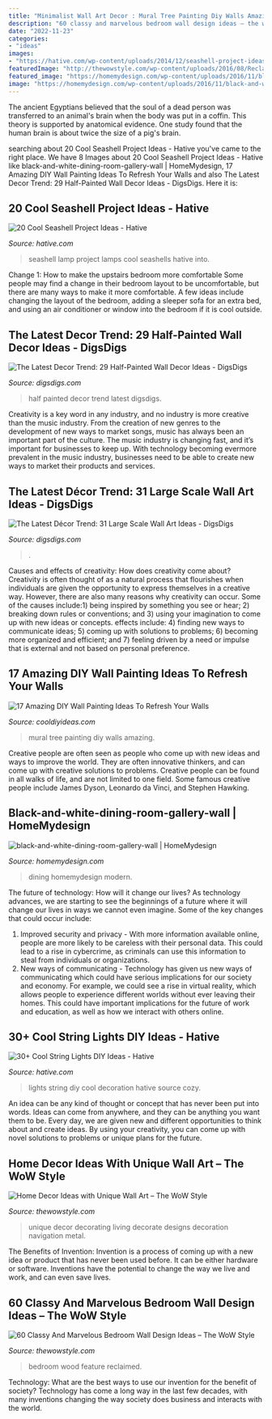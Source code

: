 ```yaml
---
title: "Minimalist Wall Art Decor : Mural Tree Painting Diy Walls Amazing"
description: "60 classy and marvelous bedroom wall design ideas – the wow style"
date: "2022-11-23"
categories:
- "ideas"
images:
- "https://hative.com/wp-content/uploads/2014/12/seashell-project-ideas/13-seashell-lamp.jpg"
featuredImage: "http://thewowstyle.com/wp-content/uploads/2016/08/Reclaimed-Wood-Feature-Wall-Bedroom-1.jpg"
featured_image: "https://homemydesign.com/wp-content/uploads/2016/11/black-and-white-dining-room-gallery-wall.jpg"
image: "https://homemydesign.com/wp-content/uploads/2016/11/black-and-white-dining-room-gallery-wall.jpg"
---
```



The ancient Egyptians believed that the soul of a dead person was transferred to an animal's brain when the body was put in a coffin. This theory is supported by anatomical evidence. One study found that the human brain is about twice the size of a pig's brain.

	

		
searching about 20 Cool Seashell Project Ideas - Hative you've came to the right place. We have 8 Images about 20 Cool Seashell Project Ideas - Hative like black-and-white-dining-room-gallery-wall | HomeMydesign, 17 Amazing DIY Wall Painting Ideas To Refresh Your Walls and also The Latest Decor Trend: 29 Half-Painted Wall Decor Ideas - DigsDigs. Here it is:
		
    
## 20 Cool Seashell Project Ideas - Hative

<img loading=lazy src="https://hative.com/wp-content/uploads/2014/12/seashell-project-ideas/13-seashell-lamp.jpg" onerror="this.onerror=null;this.src='https://tse3.mm.bing.net/th?id=OIP.qCJraIMZYB5f4uhH387v3AHaLd&amp;pid=15.1';" alt="20 Cool Seashell Project Ideas - Hative">

_Source: hative.com_

>seashell lamp project lamps cool seashells hative into. 

	

Change 1: How to make the upstairs bedroom more comfortable
Some people may find a change in their bedroom layout to be uncomfortable, but there are many ways to make it more comfortable. A few ideas include changing the layout of the bedroom, adding a sleeper sofa for an extra bed, and using an air conditioner or window into the bedroom if it is cool outside.

    
## The Latest Decor Trend: 29 Half-Painted Wall Decor Ideas - DigsDigs

<img loading=lazy src="https://www.digsdigs.com/photos/half-painted-wall-decor-ideas-10.jpg" onerror="this.onerror=null;this.src='https://tse4.mm.bing.net/th?id=OIP.mr83MT9RSPbpt79A9Lnl9wHaLH&amp;pid=15.1';" alt="The Latest Decor Trend: 29 Half-Painted Wall Decor Ideas - DigsDigs">

_Source: digsdigs.com_

>half painted decor trend latest digsdigs. 

	

Creativity is a key word in any industry, and no industry is more creative than the music industry. From the creation of new genres to the development of new ways to market songs, music has always been an important part of the culture. The music industry is changing fast, and it’s important for businesses to keep up. With technology becoming evermore prevalent in the music industry, businesses need to be able to create new ways to market their products and services.

    
## The Latest Décor Trend: 31 Large Scale Wall Art Ideas - DigsDigs

<img loading=lazy src="https://www.digsdigs.com/photos/large-scale-wall-art-ideas-16-554x818.jpg" onerror="this.onerror=null;this.src='https://tse1.mm.bing.net/th?id=OIP.FHr8tj0ooCoHhkx-ygmIkwHaK7&amp;pid=15.1';" alt="The Latest Décor Trend: 31 Large Scale Wall Art Ideas - DigsDigs">

_Source: digsdigs.com_

>. 

	

Causes and effects of creativity: How does creativity come about?
Creativity is often thought of as a natural process that flourishes when individuals are given the opportunity to express themselves in a creative way. However, there are also many reasons why creativity can occur. Some of the causes include:1) being inspired by something you see or hear; 2) breaking down rules or conventions; and 3) using your imagination to come up with new ideas or concepts. effects include: 4) finding new ways to communicate ideas; 5) coming up with solutions to problems; 6) becoming more organized and efficient; and 7) feeling driven by a need or impulse that is external and not based on personal preference.

    
## 17 Amazing DIY Wall Painting Ideas To Refresh Your Walls

<img loading=lazy src="http://cooldiyideas.com/wp-content/uploads/2015/07/Tree-Mural.jpg" onerror="this.onerror=null;this.src='https://tse2.mm.bing.net/th?id=OIP.TW7BOu4x3fj9FSCJ7lLnAgHaJ4&amp;pid=15.1';" alt="17 Amazing DIY Wall Painting Ideas To Refresh Your Walls">

_Source: cooldiyideas.com_

>mural tree painting diy walls amazing. 

	

Creative people are often seen as people who come up with new ideas and ways to improve the world. They are often innovative thinkers, and can come up with creative solutions to problems. Creative people can be found in all walks of life, and are not limited to one field. Some famous creative people include James Dyson, Leonardo da Vinci, and Stephen Hawking.

    
## Black-and-white-dining-room-gallery-wall | HomeMydesign

<img loading=lazy src="https://homemydesign.com/wp-content/uploads/2016/11/black-and-white-dining-room-gallery-wall.jpg" onerror="this.onerror=null;this.src='https://tse1.mm.bing.net/th?id=OIP.H5k7CjnhWcUqEATMp55QGwHaLI&amp;pid=15.1';" alt="black-and-white-dining-room-gallery-wall | HomeMydesign">

_Source: homemydesign.com_

>dining homemydesign modern. 

	

The future of technology: How will it change our lives?
As technology advances, we are starting to see the beginnings of a future where it will change our lives in ways we cannot even imagine. Some of the key changes that could occur include: 
1. Improved security and privacy - With more information available online, people are more likely to be careless with their personal data. This could lead to a rise in cybercrime, as criminals can use this information to steal from individuals or organizations. 
2. New ways of communicating - Technology has given us new ways of communicating which could have serious implications for our society and economy. For example, we could see a rise in virtual reality, which allows people to experience different worlds without ever leaving their homes. This could have important implications for the future of work and education, as well as how we interact with others online. 

    
## 30+ Cool String Lights DIY Ideas - Hative

<img loading=lazy src="https://hative.com/wp-content/uploads/2015/01/string-lights-diy-ideas/27-string-lights-diy-ideas.jpg" onerror="this.onerror=null;this.src='https://tse1.mm.bing.net/th?id=OIP.oaoiOre59uFKUhHaYEqeIgHaJ5&amp;pid=15.1';" alt="30+ Cool String Lights DIY Ideas - Hative">

_Source: hative.com_

>lights string diy cool decoration hative source cozy. 

	

An idea can be any kind of thought or concept that has never been put into words. Ideas can come from anywhere, and they can be anything you want them to be. Every day, we are given new and different opportunities to think about and create ideas. By using your creativity, you can come up with novel solutions to problems or unique plans for the future.

    
## Home Decor Ideas With Unique Wall Art – The WoW Style

<img loading=lazy src="http://thewowstyle.com/wp-content/uploads/2015/01/Unique-Wall-Art..jpg" onerror="this.onerror=null;this.src='https://tse3.mm.bing.net/th?id=OIP.uaqIhHcpRnOlY4d2rh0jHQAAAA&amp;pid=15.1';" alt="Home Decor Ideas with Unique Wall Art – The WoW Style">

_Source: thewowstyle.com_

>unique decor decorating living decorate designs decoration navigation metal. 

	

The Benefits of Invention:
Invention is a process of coming up with a new idea or product that has never been used before. It can be either hardware or software. Inventions have the potential to change the way we live and work, and can even save lives.

    
## 60 Classy And Marvelous Bedroom Wall Design Ideas – The WoW Style

<img loading=lazy src="http://thewowstyle.com/wp-content/uploads/2016/08/Reclaimed-Wood-Feature-Wall-Bedroom-1.jpg" onerror="this.onerror=null;this.src='https://tse3.mm.bing.net/th?id=OIP.5EAWIYrYAk93RqvSd-gKvwHaLH&amp;pid=15.1';" alt="60 Classy And Marvelous Bedroom Wall Design Ideas – The WoW Style">

_Source: thewowstyle.com_

>bedroom wood feature reclaimed. 

	

Technology: What are the best ways to use our invention for the benefit of society?
Technology has come a long way in the last few decades, with many inventions changing the way society does business and interacts with the world.

